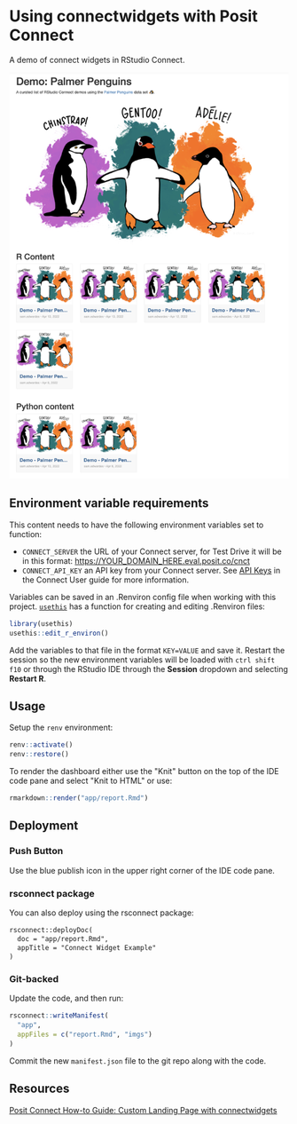 # Using connectwidgets with Posit Connect

A demo of connect widgets in RStudio Connect.

![](app/imgs/screenshot.png)

## Environment variable requirements

This content needs to have the following environment variables set to function:
- `CONNECT_SERVER` the URL of your Connect server, for Test Drive it will be in this format: https://YOUR_DOMAIN_HERE.eval.posit.co/cnct
- `CONNECT_API_KEY` an API key from your Connect server. See [API Keys](https://docs.posit.co/connect/user/api-keys/) in the Connect User guide for more information.
 
Variables can be saved in an .Renviron config file when working with this project. [`usethis`](https://usethis.r-lib.org/) has a function for creating and editing .Renviron files: 

```r
library(usethis)
usethis::edit_r_environ()
```

Add the variables to that file in the format `KEY=VALUE` and save it. Restart the session so the new environment variables will be loaded with `ctrl shift f10` or through the RStudio IDE through the **Session** dropdown and selecting **Restart R**.

## Usage

Setup the `renv` environment:

```r
renv::activate()
renv::restore()
```

To render the dashboard either use the "Knit" button on the top of the IDE code pane and select "Knit to HTML" or use:

```r
rmarkdown::render("app/report.Rmd")
```

## Deployment

### Push Button

Use the blue publish icon in the upper right corner of the IDE code pane.

### rsconnect package

You can also deploy using the rsconnect package:

```
rsconnect::deployDoc(
  doc = "app/report.Rmd",
  appTitle = "Connect Widget Example"
)
```

### Git-backed

Update the code, and then run:

```r
rsconnect::writeManifest(
  "app", 
  appFiles = c("report.Rmd", "imgs")
)
```

Commit the new `manifest.json` file to the git repo along with the code.

## Resources

[Posit Connect How-to Guide: Custom Landing Page with connectwidgets](https://docs.posit.co/connect/how-to/connectwidgets/index.html#connectwidgets)
